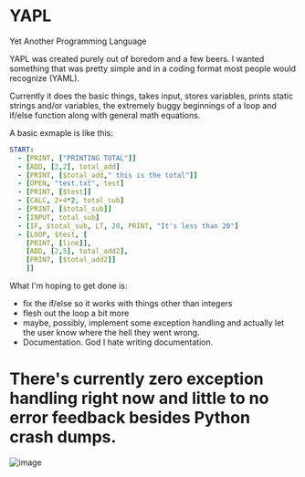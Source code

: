 # YAPL
Yet Another Programming Language

YAPL was created purely out of boredom and a few beers. I wanted something that was pretty simple and in a coding format most people would recognize (YAML).

Currently it does the basic things, takes input, stores variables, prints static strings and/or variables, the extremely buggy beginnings of a loop and if/else function along with general math equations.

A basic exmaple is like this:
```yaml
START:
  - [PRINT, ["PRINTING TOTAL"]]
  - [ADD, [2,2], total_add]
  - [PRINT, [$total_add," this is the total"]]
  - [OPEN, "test.txt", test]
  - [PRINT, [$test]]
  - [CALC, 2+4*2, total_sub]
  - [PRINT, [$total_sub]]
  - [INPUT, total_sub]
  - [IF, $total_sub, LT, 20, PRINT, "It's less than 20"]
  - [LOOP, $test, [
    [PRINT, [line]],
    [ADD, [2,5], total_add2],
    [PRINT, [$total_add2]]
    ]]
```

What I'm hoping to get done is:
* fix the if/else so it works with things other than integers
* flesh out the loop a bit more
* maybe, possibly, implement some exception handling and actually let the user know where the hell they went wrong.
* Documentation. God I hate writing documentation.

# There's currently zero exception handling right now and little to no error feedback besides Python crash dumps.
![image](https://github.com/Beheadedstraw/YAPL/assets/5951719/64fec37c-4ccc-440a-b1d5-f0f92c416f1d)

